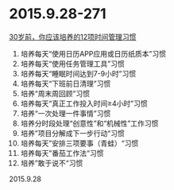 2015.9.28-271
=============
[30岁前，你应该培养的12项时间管理习惯](http://mp.weixin.qq.com/s?__biz=MjM5NjY5NTM0MQ==&mid=209504491&idx=1&sn=fdd739fd89824e44eaa10c0e81dc4399&scene=1&srcid=0930eAlBfnIP3jiqxhPAcVA1#rd)

1. 培养每天“使用日历APP应用或日历纸质本”习惯
2. 培养每天“使用任务管理工具”习惯
3. 培养每天“睡眠时间达到7-9小时”习惯
4. 培养每天“下班前日清理”习惯
5. 培养“周末周回顾”习惯
6. 培养每天“真正工作投入时间≥4小时”习惯
7. 培养“一次处理一件事情”习惯
8. 培养分时段处理“创意性”和“机械性”工作习惯
9. 培养”项目分解成下一步行动“习惯
10. 培养每天”安排三项要事（青蛙）“习惯
11. 培养每天”番茄工作法“习惯
12. 培养”敢于说不“习惯

2015.9.28